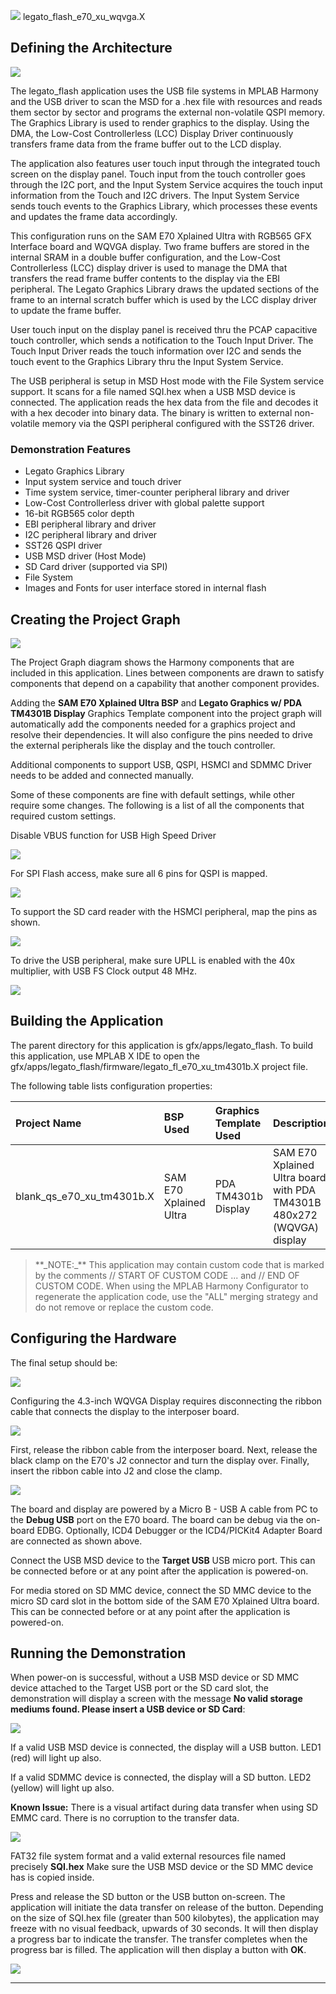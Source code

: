 
![](../../../../docs/images/mhgs.png) legato\_flash\_e70\_xu\_wqvga.X

Defining the Architecture
-------------------------

![](../../../../docs/html/legato_fl_e70_xu_tm4301b_arch.png)

The legato_flash application uses the USB file systems in MPLAB Harmony and the USB driver to scan the MSD for a .hex file with resources and reads them sector by sector and programs the external non-volatile QSPI memory. The Graphics Library is used to render graphics to the display. Using the DMA, the Low-Cost Controllerless (LCC) Display Driver continuously transfers frame data from the frame buffer out to the LCD display.

The application also features user touch input through the integrated touch screen on the display panel. Touch input from the touch controller goes through the I2C port, and the Input System Service acquires the touch input information from the Touch and I2C drivers. The Input System Service sends touch events to the Graphics Library, which processes these events and updates the frame data accordingly.

This configuration runs on the SAM E70 Xplained Ultra with RGB565 GFX Interface board and WQVGA display. Two frame buffers are stored in the internal SRAM in a double buffer configuration, and the Low-Cost Controllerless (LCC) display driver is used to manage the DMA that transfers the read frame buffer contents to the display via the EBI peripheral. The Legato Graphics Library draws the updated sections of the frame to an internal scratch buffer which is used by the LCC display driver to update the frame buffer.

User touch input on the display panel is received thru the PCAP capacitive touch controller, which sends a notification to the Touch Input Driver. The Touch Input Driver reads the touch information over I2C and sends the touch event to the Graphics Library thru the Input System Service.

The USB peripheral is setup in MSD Host mode with the File System service support. It scans for a file named SQI.hex when a USB MSD device is connected. The application reads the hex data from the file and decodes it with a hex decoder into binary data. The binary is written to external non-volatile memory via the QSPI peripheral configured with the SST26 driver.

### Demonstration Features

- Legato Graphics Library
- Input system service and touch driver
- Time system service, timer-counter peripheral library and driver
- Low-Cost Controllerless driver with global palette support
- 16-bit RGB565 color depth
- EBI peripheral library and driver
- I2C peripheral library and driver
- SST26 QSPI driver
- USB MSD driver (Host Mode)
- SD Card driver (supported via SPI)
- File System
- Images and Fonts for user interface stored in internal flash


Creating the Project Graph
--------------------------

![](../../../../docs/html/legato_fl_e70_xu_tm4301b_pg.png)

The Project Graph diagram shows the Harmony components that are included in this application. Lines between components are drawn to satisfy components that depend on a capability that another component provides.

Adding the **SAM E70 Xplained Ultra BSP** and **Legato Graphics w/ PDA TM4301B Display** Graphics Template component into the project graph will automatically add the components needed for a graphics project and resolve their dependencies. It will also configure the pins needed to drive the external peripherals like the display and the touch controller.

Additional components to support USB, QSPI, HSMCI and SDMMC Driver needs to be added and connected manually.

Some of these components are fine with default settings, while other require some changes. The following is a list of all the components that required custom settings.

Disable VBUS function for USB High Speed Driver

![](../../../../docs/html/legato_fl_e70_xu_tm4301b_pg1.png)

For SPI Flash access, make sure all 6 pins for QSPI is mapped.

![](../../../../docs/html/legato_fl_e70_xu_tm4301b_pg2.png)

To support the SD card reader with the HSMCI peripheral, map the pins as shown.

![](../../../../docs/html/legato_fl_e70_xu_tm4301b_pg3.png)

To drive the USB peripheral, make sure UPLL is enabled with the 40x multiplier, with USB FS Clock output 48 MHz.

![](../../../../docs/html/legato_fl_e70_xu_tm4301b_pg4.png)


Building the Application
------------------------

The parent directory for this application is gfx/apps/legato\_flash. To build this application, use MPLAB X IDE to open the gfx/apps/legato\_flash/firmware/legato\_fl\_e70\_xu\_tm4301b.X project file.

The following table lists configuration properties:

|Project Name|BSP Used|Graphics Template Used|Description|
|:-----------|:-------|:---------------------|:----------|
|blank\_qs\_e70\_xu\_tm4301b.X|SAM E70 Xplained Ultra|PDA TM4301b Display|SAM E70 Xplained Ultra board with PDA TM4301B 480x272 (WQVGA) display|

> \*\*\_NOTE:\_\*\* This application may contain custom code that is marked by the comments // START OF CUSTOM CODE ... and // END OF CUSTOM CODE. When using the MPLAB Harmony Configurator to regenerate the application code, use the "ALL" merging strategy and do not remove or replace the custom code.

Configuring the Hardware
------------------------

The final setup should be:

![](../../../../docs/html/e70_xu_tm4301b_conf1.png)

Configuring the 4.3-inch WQVGA Display requires disconnecting the ribbon cable that connects the display to the interposer board.

![](../../../../docs/html/e70_xu_tm4301b_conf2.png)

First, release the ribbon cable from the interposer board. Next, release the black clamp on the E70's J2 connector and turn the display over. Finally, insert the ribbon cable into J2 and close the clamp.

![](../../../../docs/html/e70_xu_tm4301b_conf2.png)

The board and display are powered by a Micro B - USB A cable from PC to the **Debug USB** port on the E70 board.  The board can be debug via the on-board EDBG.  Optionally, ICD4 Debugger or the ICD4/PICKit4 Adapter Board are connected as shown above.

Connect the USB MSD device to the **Target USB** USB micro port. This can be connected before or at any point after the application is powered-on. 

For media stored on SD MMC device, connect the SD MMC device to the micro SD card slot in the bottom side of the SAM E70 Xplained Ultra board. This can be connected before or at any point after the application is powered-on.


Running the Demonstration
-------------------------

When power-on is successful, without a USB MSD device or SD MMC device attached to the Target USB port or the SD card slot, the demonstration will display a screen with the message **No valid storage mediums found. Please insert a USB device or SD Card**:

![](../../../../docs/html/legato_flash_run1.png)

If a valid USB MSD device is connected, the display will a USB button. LED1 (red) will light up also.

If a valid SDMMC device is connected, the display will a SD button. LED2 (yellow) will light up also.

**Known Issue:** There is a visual artifact during data transfer when using SD EMMC card.  There is no corruption to the transfer data. 

![](../../../../docs/html/legato_flash_run2.png)

FAT32 file system format and a valid external resources file named precisely **SQI.hex** Make sure the USB MSD device or the SD MMC device has is copied inside.

Press and release the SD button or the USB button on-screen. The application will initiate the data transfer on release of the button. Depending on the size of SQI.hex file (greater than 500 kilobytes), the application may freeze with no visual feedback, upwards of 30 seconds. It will then display a progress bar to indicate the transfer. The transfer completes when the progress bar is filled. The application will then display a button with **OK**.

![](../../../../docs/html/legato_flash_run3.png)

* * * * *

 
